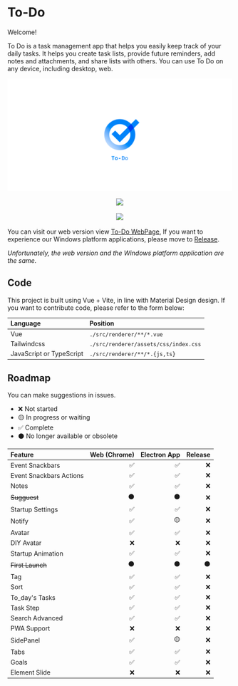 # **To-Do**

Welcome!

To Do is a task management app that helps you easily keep track of your daily tasks. It helps you create task lists, provide future reminders, add notes and attachments, and share lists with others. You can use To Do on any device, including desktop, web.



<div align="center">

![To-Do](./resources/todo-1280x640.png?raw=true)

![](https://img.shields.io/github/downloads/bre97-web/To-Do/v1.0.0-pre.3/total)

![](https://img.shields.io/github/last-commit/bre97-web/To-Do)

</div>

You can visit our web version view [To-Do WebPage](bre97-web.github.io/To-Do/), If you want to experience our Windows platform applications, please move to [Release](https://github.com/bre97-web/To-Do/releases). 

_Unfortunately, the web version and the Windows platform application are the same._

## Code

This project is built using Vue + Vite, in line with Material Design design.
If you want to contribute code, please refer to the form below:

|Language|Position|
|:--|:--|
|Vue|`./src/renderer/**/*.vue`|
|Tailwindcss|`./src/renderer/assets/css/index.css`|
|JavaScript or TypeScript|`./src/renderer/**/*.{js,ts}`|

## Roadmap

You can make suggestions in issues.

- ❌ Not started
- 🟡 In progress or waiting
- ✅ Complete
- ⚫ No longer available or obsolete

|Feature|Web (Chrome)|Electron App|Release|
|:--|--:|--:|--:|
|Event Snackbars|✅|✅|❌|
|Event Snackbars Actions|✅|✅|❌|
|Notes|✅|✅|❌|
|~~Sugguest~~|⚫|⚫|❌|
|Startup Settings|✅|✅|❌|
|Notify|✅|🟡|❌|
|Avatar|✅|✅|❌|
|DIY Avatar|❌|❌|❌|
|Startup Animation|✅|✅|❌|
|~~First Launch~~|⚫|⚫|⚫|
|Tag|✅|✅|❌|
|Sort|✅|✅|❌|
|To_day's Tasks|✅|✅|❌|
|Task Step|✅|✅|❌|
|Search Advanced|✅|✅|❌|
|PWA Support|❌|❌|❌|
|SidePanel|✅|🟡|❌|
|Tabs|✅|✅|❌|
|Goals|✅|✅|❌|
|Element Slide|❌|❌|❌|